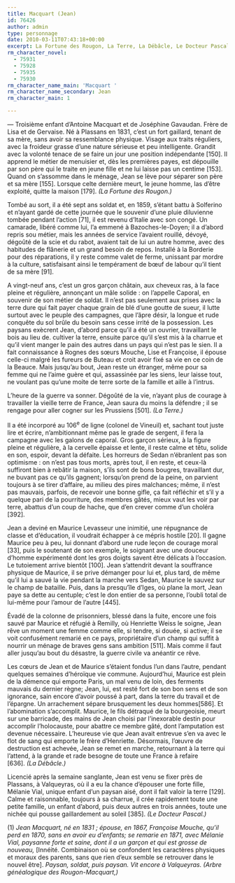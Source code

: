 ```yaml
---
title: Macquart (Jean)
id: 76426
author: admin
type: personnage
date: 2010-03-11T07:43:18+00:00
excerpt: La Fortune des Rougon, La Terre, La Débâcle, Le Docteur Pascal
rm_character_novel:
  - 75931
  - 75928
  - 75935
  - 75930
rm_character_name_main: 'Macquart '
rm_character_name_secondary: Jean
rm_character_main: 1

---
```

— Troisième enfant d’Antoine Macquart et de Joséphine Gavaudan. Frère de Lisa et de Gervaise. Né à Plassans en 1831, c’est un fort gaillard, tenant de sa mère, sans avoir sa ressemblance physique. Visage aux traits réguliers, avec la froideur grasse d’une nature sérieuse et peu intelligente. Grandit avec la volonté tenace de se faire un jour une position indépendante [150]. Il apprend le métier de menuisier et, dès les premières payes, est dépouille par son père qui le traite en jeune fille et ne lui laisse pas un centime [153]. Quand on s’assomme dans le ménage, Jean se lève pour séparer son père et sa mère [155]. Lorsque celte dernière meurt, le jeune homme, las d’être exploité, quitte la maison [179]. _(La Fortune des Rougon.)_

Tombé au sort, il a été sept ans soldat et, en 1859, s’étant battu à Solferino et n’ayant gardé de cette journée que le souvenir d’une pluie diluvienne tombée pendant l’action [71], il est revenu d’Italie avec son congé. Un camarade, libéré comme lui, l’a emmené à Bazoches-le-Doyen; il a d’abord repris sou métier, mais les années de service l’avaient rouillé, dévoyé, dégoûté de la scie et du rabot, avaient tait de lui un autre homme, avec des habitudes de flânerie et un grand besoin de repos. Installé à la Borderie pour des réparations, il y reste comme valet de ferme, unissant par mordre à la culture, satisfaisant ainsi le tempérament de bœuf de labour qu’il tient de sa mère [91].

A vingt-neuf ans, c’est un gros garçon châtain, aux cheveux ras, à la face pleine et régulière, annonçant un mâle solide : on l’appelle Caporal, en souvenir de son métier de soldat. Il n’est pas seulement aux prises avec la terre dure qui fait payer chaque grain de blé d’une goutte de sueur, il lutte surtout avec le peuple des campagnes, que l’âpre désir, la longue et rude conquête du sol brûle du besoin sans cesse irrité de la possession. Les paysans exècrent Jean, d’abord parce qu’il a été un ouvrier, travaillant le bois au lieu de. cultiver la terre, ensuite parce qu’il s’est mis à la charrue et qu’il vient manger le pain des autres dans un pays qui n’est pas le sien. Il a fait connaissance à Rognes des sœurs Mouche, Lise et Françoise, il épouse celle-ci malgré les fureurs de Buteau et croit avoir fixé sa vie en ce coin de la Beauce. Mais jusqu’au bout, Jean reste un étranger, même pour sa femme qui ne l’aime guère et qui, assassinée par les siens, leur laisse tout, ne voulant pas qu’une moite de terre sorte de la famille et aille à l’intrus.

L’heure de la guerre va sonner. Dégoûté de la vie, n’ayant plus de courage à travailler la vieille terre de France, Jean saura du moins la défendre ; il se rengage pour aller cogner sur les Prussiens [501]. _(La Terre.)_

Il a été incorporé au 106<sup>e</sup> de ligne (colonel de Vineuil) et, sachant tout juste lire et écrire, n’ambitionnant même pas le grade de sergent, il fera la campagne avec les galons de caporal. Gros garçon sérieux, à la figure pleine et régulière, à la cervelle épaisse et lente, il reste calme et têtu, solide en son, espoir, devant la défaite. Les horreurs de Sedan n’ébranlent pas son optimisme : on n’est pas tous morts, après tout, il en reste, et ceux-là suffiront bien à rebâtir la maison, s’ils sont de bons bougres, travaillant dur, ne buvant pas ce qu’ils gagnent; lorsqu’on prend de la peine, on parvient toujours à se tirer d’affaire, au milieu des pires malchances; même, il n’est pas mauvais, parfois, de recevoir une bonne gifle, ça fait réfléchir et s’il y a quelque pari de la pourriture, des membres gâtés, mieux vaut les voir par terre, abattus d’un coup de hache, que d’en crever comme d’un choléra [392].

Jean a deviné en Maurice Levasseur une inimitié, une répugnance de classe et d’éducation, il voudrait échapper à ce mépris hostile [20]. Il gagne Maurice peu à peu, lui donnant d’abord une rude leçon de courage moral [33], puis le soutenant de son exemple, le soignant avec une douceur d’homme expérimenté dont les gros doigts savent être délicats à l’occasion. Le tutoiement arrive bientôt [100]. Jean s’attendrit devant la souffrance physique de Maurice, il se prive démanger pour lui et, plus tard, de même qu’il lui a sauvé la vie pendant la marche vers Sedan, Maurice le sauvez sur le champ de bataille. Puis, dans la presqu’île d’Iges, où plane la mort, Jean paye sa dette au centuple; c’est le don entier de sa personne, l’oubli total de lui-même pour l’amour de l’autre [445].

Évadé de la colonne de prisonniers, blessé dans la fuite, encore une fois sauvé par Maurice et réfugié à Remilly, où Henriette Weiss le soigne, Jean rêve un moment une femme comme elle, si tendre, si douée, si active; il se voit confusément remarié en ce pays, propriétaire d’un champ qui suffit à nourrir un ménage de braves gens sans ambition [511]. Mais comme il faut aller jusqu’au bout du désastre, la guerre civile va anéantir ce rêve.

Les cœurs de Jean et de Maurice s’étaient fondus l’un dans l’autre, pendant quelques semaines d’héroïque vie commune. Aujourd’hui, Maurice est plein de la démence qui emporte Paris, un mal venu de loin, des ferments mauvais du dernier règne; Jean, lui, est resté fort de son bon sens et de son ignorance, sain encore d’avoir poussé à part, dans la terre du travail et de l’épargne. Un arrachement sépare brusquement les deux hommes[586]. Et l’abomination s’accomplit. Maurice, le fils détraqué de la bourgeoisie, meurt sur une barricade, des mains de Jean choisi par l’inexorable destin pour accomplir l’holocauste, pour abattre ce membre gâté, dont l’amputation est devenue nécessaire. L’heureuse vie que Jean avait entrevue s’en va avec le flot de sang qui emporte le frère d’Henriette. Désormais, l’œuvre de destruction est achevée, Jean se remet en marche, retournant à la terre qui l’attend, à la grande et rade besogne de toute une France à refaire [636]. _(La Débâcle.)_

Licencié après la semaine sanglante, Jean est venu se fixer près de Plassans, à Valqueyras, où il a eu la chance d’épouser une forte fille, Mélanie Vial, unique enfant d’un paysan aisé, dont il fait valoir la terre [129]. Calme et raisonnable, toujours à sa charrue, il crée rapidement toute une petite famille, un enfant d’abord, puis deux autres en trois années, toute une nichée qui pousse gaillardement au soleil [385]. _(Le Docteur Pascal.)_

(1) _Jean Macquart, né en 1831 ; épouse, en 1867, Françoise Mouche, qu’il perd en 1870, sans en avoir eu d’enfants; se remarie en 1871, avec Mélanie Vial, paysanne forte et saine, dont il a un garçon et qui est grosse de nouveau,_ [Innéité. Combinaison où se confondent les caractères physiques et moraux des parents, sans que rien d’eux semble se retrouver dans le nouvel être]. _Paysan, soldat, puis paysan. Vit encore à Valqueyras. (Arbre généalogique des Rougon-Macquart,)_